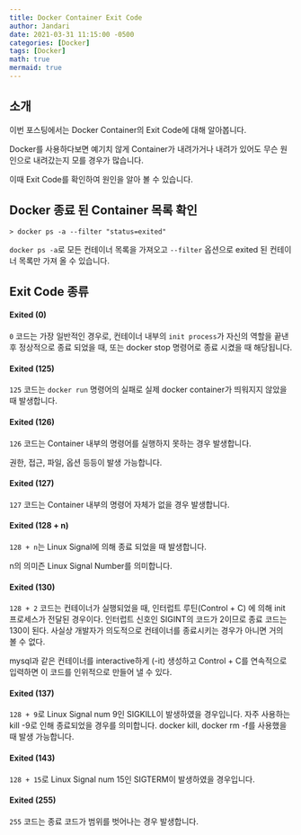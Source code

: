 ```yaml
---
title: Docker Container Exit Code
author: Jandari
date: 2021-03-31 11:15:00 -0500
categories: [Docker]
tags: [Docker]
math: true
mermaid: true
---
```



## 소개

이번 포스팅에서는 Docker Container의 Exit Code에 대해 알아봅니다.

Docker를 사용하다보면 예기치 않게 Container가 내려가거나 내려가 있어도 무슨 원인으로 내려갔는지 모를 경우가 많습니다.

이때 Exit Code를 확인하여 원인을 알아 볼 수 있습니다.

## Docker 종료 된 Container 목록 확인

```
> docker ps -a --filter "status=exited"
```

`docker ps -a`로 모든 컨테이너 목록을 가져오고 `--filter` 옵션으로 exited 된 컨테이너 목록만 가져 올 수 있습니다.

## Exit Code 종류

#### Exited (0)

`0` 코드는 가장 일반적인 경우로, 컨테이너 내부의 `init process`가 자신의 역할을 끝낸 후 정상적으로 종료 되었을 때, 또는 docker stop 명령어로 종료 시켰을 때 해당됩니다.

#### Exited (125)
`125` 코드는 `docker run` 명령어의 실패로 실제 docker container가 띄워지지 않았을 때 발생합니다.

#### Exited (126)

`126` 코드는 Container 내부의 명령어를 실행하지 못하는 경우 발생합니다.

권한, 접근, 파일, 옵션 등등이 발생 가능합니다.

#### Exited (127)

`127` 코드는 Container 내부의 명령어 자체가 없을 경우 발생합니다.

#### Exited (128 + n)

`128 + n`는 Linux Signal에 의해 종료 되었을 때 발생합니다.

n의 의미즌 Linux Signal Number를 의미합니다.

#### Exited (130)

`128 + 2` 코드는 컨테이너가 실행되었을 때, 인터럽트 루틴(Control + C) 에 의해 init 프로세스가 전달된 경우이다. 인터럽트 신호인 SIGINT의 코드가 2이므로 종료 코드는 130이 된다. 사실상 개발자가 의도적으로 컨테이너를 종료시키는 경우가 아니면 거의 볼 수 없다. 

mysql과 같은 컨테이너를 interactive하게 (-it) 생성하고 Control + C를 연속적으로 입력하면 이 코드를 인위적으로 만들어 낼 수 있다.

#### Exited (137)

`128 + 9`로 Linux Signal num 9인 SIGKILL이 발생하였을 경우입니다. 자주 사용하는 kill -9로 인해 종료되었을 경우를 의미합니다. docker kill, docker rm -f를 사용했을때 발생 가능합니다.


#### Exited (143)

`128 + 15`로 Linux Signal num 15인 SIGTERM이 발생하였을 경우입니다.


#### Exited (255)
`255` 코드는 종료 코드가 범위를 벗어나는 경우 발생합니다.